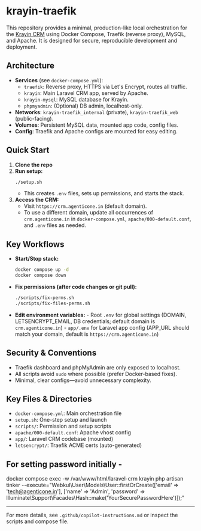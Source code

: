 
# krayin-traefik

This repository provides a minimal, production-like local orchestration for the [Krayin CRM](https://krayincrm.com/) using Docker Compose, Traefik (reverse proxy), MySQL, and Apache. It is designed for secure, reproducible development and deployment.

## Architecture
- **Services** (see `docker-compose.yml`):
	- `traefik`: Reverse proxy, HTTPS via Let's Encrypt, routes all traffic.
	- `krayin`: Main Laravel CRM app, served by Apache.
	- `krayin-mysql`: MySQL database for Krayin.
	- `phpmyadmin`: (Optional) DB admin, localhost-only.
- **Networks**: `krayin-traefik_internal` (private), `krayin-traefik_web` (public-facing).
- **Volumes**: Persistent MySQL data, mounted app code, config files.
- **Config**: Traefik and Apache configs are mounted for easy editing.

## Quick Start
1. **Clone the repo**
2. **Run setup:**
	 ```bash
	 ./setup.sh
	 ```
	 - This creates `.env` files, sets up permissions, and starts the stack.
3. **Access the CRM:**
	- Visit `https://crm.agenticone.in` (default domain).
	- To use a different domain, update all occurrences of `crm.agenticone.in` in `docker-compose.yml`, `apache/000-default.conf`, and `.env` files as needed.

## Key Workflows
- **Start/Stop stack:**
	```bash
	docker compose up -d
	docker compose down
	```
- **Fix permissions (after code changes or git pull):**
	```bash
	./scripts/fix-perms.sh
	./scripts/fix-files-perms.sh
	```
- **Edit environment variables:**
		- Root `.env` for global settings (DOMAIN, LETSENCRYPT_EMAIL, DB credentials; default domain is `crm.agenticone.in`)
		- `app/.env` for Laravel app config (APP_URL should match your domain, default is `https://crm.agenticone.in`)

## Security & Conventions
- Traefik dashboard and phpMyAdmin are only exposed to localhost.
- All scripts avoid `sudo` where possible (prefer Docker-based fixes).
- Minimal, clear configs—avoid unnecessary complexity.

## Key Files & Directories
- `docker-compose.yml`: Main orchestration file
- `setup.sh`: One-step setup and launch
- `scripts/`: Permission and setup scripts
- `apache/000-default.conf`: Apache vhost config
- `app/`: Laravel CRM codebase (mounted)
- `letsencrypt/`: Traefik ACME certs (auto-generated)

## For setting password initially -
docker compose exec -w /var/www/html/laravel-crm krayin php artisan tinker --execute="Webkul\User\Models\User::firstOrCreate(['email' => 'tech@agenticone.in'], ['name' => 'Admin', 'password' => Illuminate\Support\Facades\Hash::make('YourSecurePasswordHere')]);"

---
For more details, see `.github/copilot-instructions.md` or inspect the scripts and compose file.
